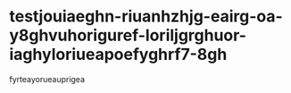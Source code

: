 # testjouiaeghn-riuanhzhjg-eairg-oa-y8ghvuhoriguref-loriljgrghuor-iaghyloriueapoefyghrf7-8gh
fyrteayorueauprigea
